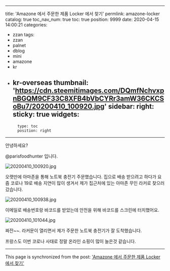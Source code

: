 
---
title: 'Amazone 에서 주문한 제품 Locker 에서 찾기'
permlink: amazone-locker
catalog: true
toc_nav_num: true
toc: true
position: 9999
date: 2020-04-15 14:00:21
categories:
- zzan
tags:
- zzan
- palnet
- dblog
- mini
- amazone
- kr
- kr-overseas
thumbnail: 'https://cdn.steemitimages.com/DQmfNchvxpnBGQM9CF33C8XFB4bVbCYRr3amW36CKCSoBu7/20200410_100920.jpg'
sidebar:
    right:
        sticky: true
widgets:
    -
        type: toc
        position: right
---


안녕하세요?

@parisfoodhunter 입니다.

![20200410_100920.jpg](https://cdn.steemitimages.com/DQmfNchvxpnBGQM9CF33C8XFB4bVbCYRr3amW36CKCSoBu7/20200410_100920.jpg)

오랫만에 아마존을 통해 노트북 충전기 주문했습니다.  집으로 배송 받으려고 하다가 요즘 코로나 19로 배송 지연이 많이 생겨서 제가 집근처에 있는 아마존 무인 라커로 찾으러 갔습니다. 

![20200410_100938.jpg](https://cdn.steemitimages.com/DQmRDKqpfSqUfdsDYLRBMHfFPuSoheu8XCmZZG3PhVENhoE/20200410_100938.jpg)

이메일로 배송번호랑 바코드를 받았는데 안전을 위해 바코드를 스크린에 터치했어요.

![20200410_101044.jpg](https://cdn.steemitimages.com/DQmds297nBcpW84qkdWaCaegLoVaXQs4foFzKoNTkiBZuns/20200410_101044.jpg)

짜잔~~.  라커문이 열리면서 제가 주문한 노트북 충전기가 잘 도착했습니다. 

프랑스도 이번 코로나 사태로 정말 온라인 쇼핑이 많이 늘은것 같습니다.

- - -

This page is synchronized from the post: ['Amazone 에서 주문한 제품 Locker 에서 찾기'](https://steemit.com/@parisfoodhunter/amazone-locker)

